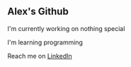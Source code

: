 ## Alex's Github

I'm currently working on nothing special

I'm learning programming

Reach me on [LinkedIn](https://www.linkedin.com/in/al3xsk1/)
